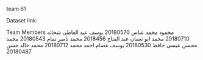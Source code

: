 team 61

Dataset link:


Team Members
محمود محمد عباس 20180570
يوسف عبد العاطى شحاته 20180710
محمد ابو نعمان عبد الفتاح 2018456 
 محمد ناصر تمام 20180543 
محمد محسن عيسى حافظ 20180530
يوسف عصام احمد محمد 20180712 
محمد خالد حسن 20180487


